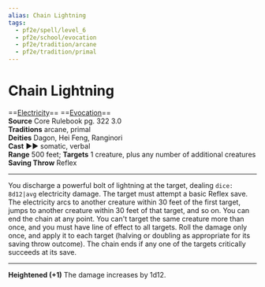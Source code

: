 ```yaml
---
alias: Chain Lightning
tags:
  - pf2e/spell/level_6
  - pf2e/school/evocation
  - pf2e/tradition/arcane
  - pf2e/tradition/primal
---
```


# Chain Lightning

==[Electricity](../../../Traits/Electricity.md)== ==[Evocation](../../../Traits/Evocation.md)==  
__Source__ Core Rulebook pg. 322 3.0  
**Traditions** arcane, primal  
**Deities** Dagon, Hei Feng, Ranginori  
**Cast** ►► somatic, verbal  
**Range** 500 feet; **Targets** 1 creature, plus any number of additional creatures  
**Saving Throw** Reflex

---

You discharge a powerful bolt of lightning at the target, dealing `dice: 8d12|avg` electricity damage. The target must attempt a basic Reflex save. The electricity arcs to another creature within 30 feet of the first target, jumps to another creature within 30 feet of that target, and so on. You can end the chain at any point. You can't target the same creature more than once, and you must have line of effect to all targets. Roll the damage only once, and apply it to each target (halving or doubling as appropriate for its saving throw outcome). The chain ends if any one of the targets critically succeeds at its save.

<hr>

**Heightened (+1)** The damage increases by 1d12.
